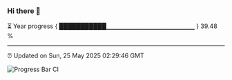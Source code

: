 ### Hi there 👋

⏳ Year progress { ███████████▁▁▁▁▁▁▁▁▁▁▁▁▁▁▁▁▁▁▁ } 39.48 %

---

⏰ Updated on Sun, 25 May 2025 02:29:46 GMT

![Progress Bar CI](https://github.com/IshwaranRudhara/GIT-ACTION/workflows/Progress%20Bar%20CI/badge.svg)
